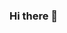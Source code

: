 ### Hi there 👋

<!--
**sAndrin3/sAndrin3** is a ✨ _special_ ✨ repository because its `README.md` (this file) appears on your GitHub profile.

<h1 align="center" > Hi, I am Sandrine 👋</h1>

<p align="center">
<img src="header.svg" />
</p>

<hr/>


I am a software engineering undergrad from Nairobi, Kenya. Currently I am studying in Kirinyaga Uni. I am currently passionate about __blockchain dev__ and  I dabble in __fullstack web development__.  I am not a coder, I just love solving problems with code.

<div align="center">
<br/>
 <td>
<tr><img height="180em" src="https://github-readme-stats.vercel.app/api?username=sAndrin3&show_icons=true&theme=github_dark&include_all_commits=true&count_private=true"/></tr>
<tr><img height="180em" src="https://github-readme-stats.vercel.app/api/top-langs/?username=sAndrin3&layout=compact&langs_count=7&theme=github_dark"/></tr>
 <tr><img src="https://github-readme-streak-stats.herokuapp.com/?user=Jace254&show_icons=true&locale=en&layout=compact&theme=tokyonight"/></tr>
<td>
</div>
